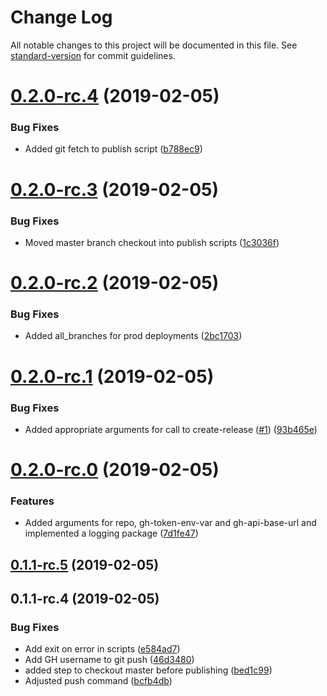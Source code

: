 # Change Log

All notable changes to this project will be documented in this file. See [standard-version](https://github.com/conventional-changelog/standard-version) for commit guidelines.

<a name="0.2.0-rc.4"></a>
# [0.2.0-rc.4](https://github.com/greg-a-smith/github-assistant/compare/v0.2.0-rc.3...v0.2.0-rc.4) (2019-02-05)


### Bug Fixes

* Added git fetch to publish script ([b788ec9](https://github.com/greg-a-smith/github-assistant/commit/b788ec9))



<a name="0.2.0-rc.3"></a>
# [0.2.0-rc.3](https://github.com/greg-a-smith/github-assistant/compare/v0.2.0-rc.2...v0.2.0-rc.3) (2019-02-05)


### Bug Fixes

* Moved master branch checkout into publish scripts ([1c3036f](https://github.com/greg-a-smith/github-assistant/commit/1c3036f))



<a name="0.2.0-rc.2"></a>
# [0.2.0-rc.2](https://github.com/greg-a-smith/github-assistant/compare/v0.2.0-rc.1...v0.2.0-rc.2) (2019-02-05)


### Bug Fixes

* Added all_branches for prod deployments ([2bc1703](https://github.com/greg-a-smith/github-assistant/commit/2bc1703))



<a name="0.2.0-rc.1"></a>
# [0.2.0-rc.1](https://github.com/greg-a-smith/github-assistant/compare/v0.2.0-rc.0...v0.2.0-rc.1) (2019-02-05)


### Bug Fixes

* Added appropriate arguments for call to create-release ([#1](https://github.com/greg-a-smith/github-assistant/issues/1)) ([93b465e](https://github.com/greg-a-smith/github-assistant/commit/93b465e))



<a name="0.2.0-rc.0"></a>
# [0.2.0-rc.0](https://github.com/greg-a-smith/github-assistant/compare/v0.1.1-rc.5...v0.2.0-rc.0) (2019-02-05)


### Features

* Added arguments for repo, gh-token-env-var and gh-api-base-url and implemented a logging package ([7d1fe47](https://github.com/greg-a-smith/github-assistant/commit/7d1fe47))



<a name="0.1.1-rc.5"></a>
## [0.1.1-rc.5](https://github.com/greg-a-smith/github-assistant/compare/v0.1.1-rc.4...v0.1.1-rc.5) (2019-02-05)



<a name="0.1.1-rc.4"></a>
## 0.1.1-rc.4 (2019-02-05)


### Bug Fixes

* Add exit on error in scripts ([e584ad7](https://github.com/greg-a-smith/github-assistant/commit/e584ad7))
* Add GH username to git push ([46d3480](https://github.com/greg-a-smith/github-assistant/commit/46d3480))
* added step to checkout master before publishing ([bed1c99](https://github.com/greg-a-smith/github-assistant/commit/bed1c99))
* Adjusted push command ([bcfb4db](https://github.com/greg-a-smith/github-assistant/commit/bcfb4db))
